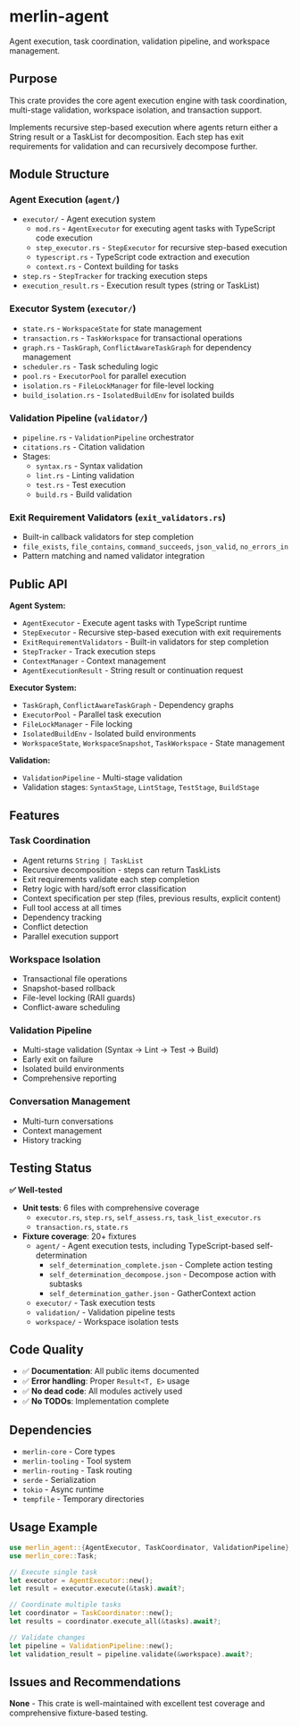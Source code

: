 # merlin-agent

Agent execution, task coordination, validation pipeline, and workspace management.

## Purpose

This crate provides the core agent execution engine with task coordination, multi-stage validation, workspace isolation, and transaction support.

Implements recursive step-based execution where agents return either a String result or a TaskList for decomposition. Each step has exit requirements for validation and can recursively decompose further.

## Module Structure

### Agent Execution (`agent/`)
- `executor/` - Agent execution system
  - `mod.rs` - `AgentExecutor` for executing agent tasks with TypeScript code execution
  - `step_executor.rs` - `StepExecutor` for recursive step-based execution
  - `typescript.rs` - TypeScript code extraction and execution
  - `context.rs` - Context building for tasks
- `step.rs` - `StepTracker` for tracking execution steps
- `execution_result.rs` - Execution result types (string or TaskList)

### Executor System (`executor/`)
- `state.rs` - `WorkspaceState` for state management
- `transaction.rs` - `TaskWorkspace` for transactional operations
- `graph.rs` - `TaskGraph`, `ConflictAwareTaskGraph` for dependency management
- `scheduler.rs` - Task scheduling logic
- `pool.rs` - `ExecutorPool` for parallel execution
- `isolation.rs` - `FileLockManager` for file-level locking
- `build_isolation.rs` - `IsolatedBuildEnv` for isolated builds

### Validation Pipeline (`validator/`)
- `pipeline.rs` - `ValidationPipeline` orchestrator
- `citations.rs` - Citation validation
- Stages:
  - `syntax.rs` - Syntax validation
  - `lint.rs` - Linting validation
  - `test.rs` - Test execution
  - `build.rs` - Build validation

### Exit Requirement Validators (`exit_validators.rs`)
- Built-in callback validators for step completion
- `file_exists`, `file_contains`, `command_succeeds`, `json_valid`, `no_errors_in`
- Pattern matching and named validator integration

## Public API

**Agent System:**
- `AgentExecutor` - Execute agent tasks with TypeScript runtime
- `StepExecutor` - Recursive step-based execution with exit requirements
- `ExitRequirementValidators` - Built-in validators for step completion
- `StepTracker` - Track execution steps
- `ContextManager` - Context management
- `AgentExecutionResult` - String result or continuation request

**Executor System:**
- `TaskGraph`, `ConflictAwareTaskGraph` - Dependency graphs
- `ExecutorPool` - Parallel task execution
- `FileLockManager` - File locking
- `IsolatedBuildEnv` - Isolated build environments
- `WorkspaceState`, `WorkspaceSnapshot`, `TaskWorkspace` - State management

**Validation:**
- `ValidationPipeline` - Multi-stage validation
- Validation stages: `SyntaxStage`, `LintStage`, `TestStage`, `BuildStage`

## Features

### Task Coordination

- Agent returns `String | TaskList`
- Recursive decomposition - steps can return TaskLists
- Exit requirements validate each step completion
- Retry logic with hard/soft error classification
- Context specification per step (files, previous results, explicit content)
- Full tool access at all times
- Dependency tracking
- Conflict detection
- Parallel execution support

### Workspace Isolation
- Transactional file operations
- Snapshot-based rollback
- File-level locking (RAII guards)
- Conflict-aware scheduling

### Validation Pipeline
- Multi-stage validation (Syntax → Lint → Test → Build)
- Early exit on failure
- Isolated build environments
- Comprehensive reporting

### Conversation Management
- Multi-turn conversations
- Context management
- History tracking

## Testing Status

**✅ Well-tested**

- **Unit tests**: 6 files with comprehensive coverage
  - `executor.rs`, `step.rs`, `self_assess.rs`, `task_list_executor.rs`
  - `transaction.rs`, `state.rs`
- **Fixture coverage**: 20+ fixtures
  - `agent/` - Agent execution tests, including TypeScript-based self-determination
    - `self_determination_complete.json` - Complete action testing
    - `self_determination_decompose.json` - Decompose action with subtasks
    - `self_determination_gather.json` - GatherContext action
  - `executor/` - Task execution tests
  - `validation/` - Validation pipeline tests
  - `workspace/` - Workspace isolation tests

## Code Quality

- ✅ **Documentation**: All public items documented
- ✅ **Error handling**: Proper `Result<T, E>` usage
- ✅ **No dead code**: All modules actively used
- ✅ **No TODOs**: Implementation complete

## Dependencies

- `merlin-core` - Core types
- `merlin-tooling` - Tool system
- `merlin-routing` - Task routing
- `serde` - Serialization
- `tokio` - Async runtime
- `tempfile` - Temporary directories

## Usage Example

```rust
use merlin_agent::{AgentExecutor, TaskCoordinator, ValidationPipeline};
use merlin_core::Task;

// Execute single task
let executor = AgentExecutor::new();
let result = executor.execute(&task).await?;

// Coordinate multiple tasks
let coordinator = TaskCoordinator::new();
let results = coordinator.execute_all(&tasks).await?;

// Validate changes
let pipeline = ValidationPipeline::new();
let validation_result = pipeline.validate(&workspace).await?;
```

## Issues and Recommendations

**None** - This crate is well-maintained with excellent test coverage and comprehensive fixture-based testing.
